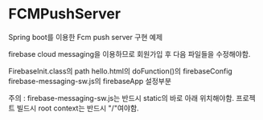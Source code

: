 # FCMPushServer
Spring boot를 이용한 Fcm push server 구현 예제

firebase cloud messaging을 이용하므로 회원가입 후 다음 파일들을 수정해야함.

FirebaseInit.class의 path
hello.html의 doFunction()의 firebaseConfig
firebase-messaging-sw.js의 firebaseApp 설정부분

주의 : firebase-messaging-sw.js는 반드시 static의 바로 아래 위치해야함.
      프로젝트 빌드시 root context는 반드시 "/"여야함.
